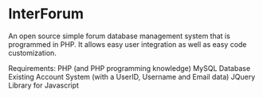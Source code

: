 InterForum
==========

An open source simple forum database management system that is programmed in PHP. It allows easy user integration as well as easy code customization.

Requirements:
PHP (and PHP programming knowledge)
MySQL Database
Existing Account System (with a UserID, Username and Email data)
JQuery Library for Javascript